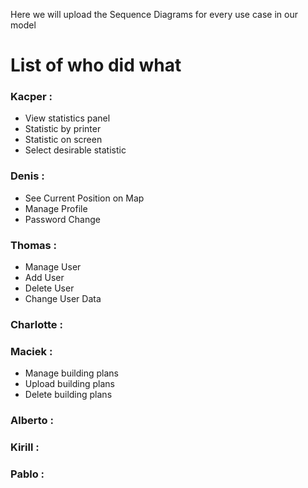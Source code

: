 Here we will upload the Sequence Diagrams for every use case in our model

# List of who did what  
 
### Kacper : 
+ View statistics panel
+ Statistic by printer
+ Statistic on screen
+ Select desirable statistic
         
### Denis  :
+ See Current Position on Map
+ Manage Profile
+ Password Change

### Thomas :
+ Manage User
+ Add User
+ Delete User
+ Change User Data

### Charlotte :

### Maciek :
+ Manage building plans
+ Upload building plans
+ Delete building plans

### Alberto :

### Kirill : 

### Pablo :
